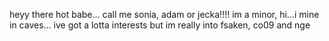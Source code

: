 heyy there hot babe...
call me sonia, adam or jecka!!!! im a minor, hi...i mine in caves...
ive got a lotta interests but im really into fsaken, co09 and nge
